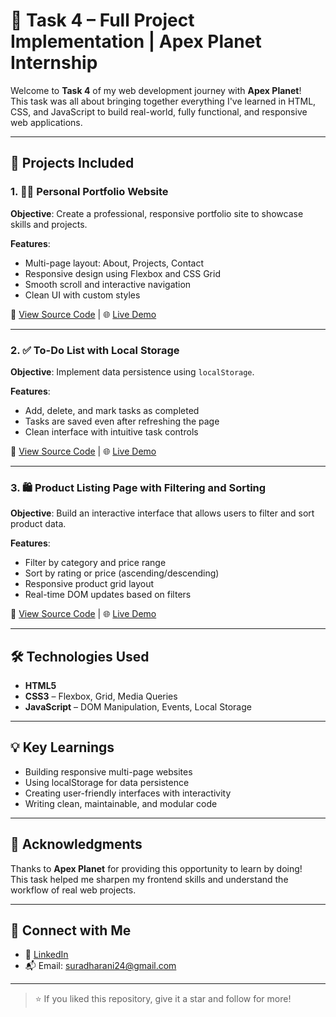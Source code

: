 # 🚀 Task 4 – Full Project Implementation | Apex Planet Internship

Welcome to **Task 4** of my web development journey with **Apex Planet**!  
This task was all about bringing together everything I've learned in HTML, CSS, and JavaScript to build real-world, fully functional, and responsive web applications.

---

## 📌 Projects Included

### 1. 🧑‍💼 Personal Portfolio Website
**Objective**: Create a professional, responsive portfolio site to showcase skills and projects.

**Features**:
- Multi-page layout: About, Projects, Contact
- Responsive design using Flexbox and CSS Grid
- Smooth scroll and interactive navigation
- Clean UI with custom styles

🔗 [View Source Code](#) | 🌐 [Live Demo](#)

---

### 2. ✅ To-Do List with Local Storage
**Objective**: Implement data persistence using `localStorage`.

**Features**:
- Add, delete, and mark tasks as completed
- Tasks are saved even after refreshing the page
- Clean interface with intuitive task controls

🔗 [View Source Code](#) | 🌐 [Live Demo](#)

---

### 3. 🛍️ Product Listing Page with Filtering and Sorting
**Objective**: Build an interactive interface that allows users to filter and sort product data.

**Features**:
- Filter by category and price range
- Sort by rating or price (ascending/descending)
- Responsive product grid layout
- Real-time DOM updates based on filters

🔗 [View Source Code](#) | 🌐 [Live Demo](#)

---

## 🛠️ Technologies Used

- **HTML5**
- **CSS3** – Flexbox, Grid, Media Queries
- **JavaScript** – DOM Manipulation, Events, Local Storage

---

## 💡 Key Learnings

- Building responsive multi-page websites
- Using localStorage for data persistence
- Creating user-friendly interfaces with interactivity
- Writing clean, maintainable, and modular code

---

## 🙌 Acknowledgments

Thanks to **Apex Planet** for providing this opportunity to learn by doing!  
This task helped me sharpen my frontend skills and understand the workflow of real web projects.

---

## 🔗 Connect with Me

- 💼 [LinkedIn](linkedin.com/in/dharani-sura-41762034b)
- 📬 Email: suradharani24@gmail.com

---

> ⭐ If you liked this repository, give it a star and follow for more!


